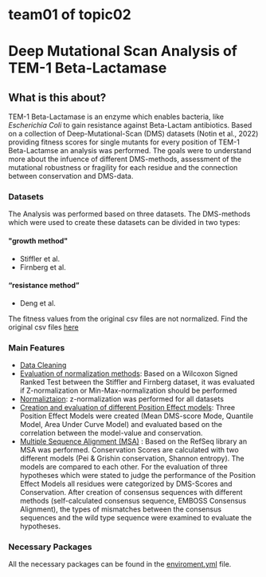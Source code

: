 # team01 of topic02 


# Deep Mutational Scan Analysis of TEM-1 Beta-Lactamase
## What is this about?
TEM-1 Beta-Lactamase is an enzyme which enables bacteria, like *Escherichia Coli* to gain resistance against Beta-Lactam antibiotics. Based on a collection of Deep-Mutational-Scan (DMS) datasets (Notin et al., 2022) providing fitness scores for single mutants for every position of TEM-1 Beta-Lactamse an analysis was performed. The goals were to understand more about the infuence of different DMS-methods, assessment of the mutational robustness or fragility for each residue and the connection between conservation and DMS-data.

### Datasets
The Analysis was performed based on three datasets. The DMS-methods which were used to create these datasets can be divided in two types:
#### "growth method"
* Stiffler et al.
* Firnberg et al.
#### “resistance method”
* Deng et al.

The fitness values from the original csv files are not normalized.
Find the original csv files [here](dataSources)

### Main Features
* [Data Cleaning](Final_Cleanup_Normalization_PositionEffects.ipynb)
* [Evaluation of normalization methods](Final_Cleanup_Normalization_PositionEffects.ipynb): Based on a Wilcoxon Signed Ranked Test between the Stiffler and Firnberg dataset, it was evaluated if Z-normalization or Min-Max-normalization should be performed
* [Normaliztaion](Final_Cleanup_Normalization_PositionEffects.ipynb): z-normalization was performed for all datasets
* [Creation and evaluation of different Position Effect models](Final_Cleanup_Normalization_PositionEffects.ipynb): Three Position Effect Models were created (Mean DMS-score Mode, Quantile Model, Area Under Curve Model) and evaluated based on the correlation between the model-value and conservation.
* [Multiple Sequence Alignment (MSA)](Final_Alignment.ipynb) : Based on the RefSeq library an MSA was performed. Conservation Scores are calculated with two different models (Pei & Grishin conservation, Shannon entropy). The models are compared to each other. For the evaluation of three hypotheses which were stated to judge the performance of the Position Effect Models all residues were categorized by DMS-Scores and Conservation. After creation of consensus sequences with different methods (self-calculated consensus sequence, EMBOSS Consensus Alignment), the types of mismatches between the consensus sequences and the wild type sequence were examined to evaluate the hypotheses.

### Necessary Packages
All the necessary packages can be found in the [enviroment.yml](enviroment.yml) file.




